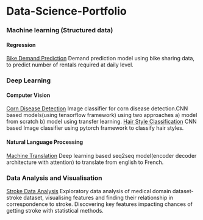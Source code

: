 # Data-Science-Portfolio
### Machine learning (Structured data)
#### Regression
[Bike Demand Prediction](https://github.com/poojamahajan0712/Data-Science-Portfolio/tree/main/Regression/BikeRentalDemandPrediction) Demand prediction model using bike sharing data, to predict number of rentals required at daily level.

### Deep Learning 
#### Computer Vision
[Corn Disease Detection](https://github.com/poojamahajan0712/Data-Science-Portfolio/tree/main/Computer%20Vision/Corn_Disease_Detection) Image classifier for corn disease detection.CNN based models(using tensorflow framework) using two approaches a) model from scratch b) model using transfer learning.
[Hair Style Classification](https://github.com/poojamahajan0712/Data-Science-Portfolio/tree/main/Computer%20Vision/Hair%20Style%20Classification) CNN based Image classifier using pytorch framework to classify hair styles.
#### Natural Language Processing
[Machine Translation](https://github.com/poojamahajan0712/Data-Science-Portfolio/tree/main/Natural%20Language%20Processing/English%20to%20French%20Translator) Deep learning based seq2seq model(encoder decoder architecture with attention) to translate from english to French.

### Data Analysis and Visualisation
[Stroke Data Analysis](https://github.com/poojamahajan0712/Data-Science-Portfolio/tree/main/Data%20Analysis%20and%20visualisation) Exploratory data analysis of medical domain dataset- stroke dataset, visualising features and finding their relationship in correspondence to stroke. Discovering key features impacting chances of getting stroke with statistical methods.


